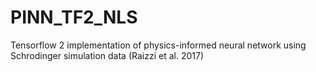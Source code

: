 # PINN_TF2_NLS
Tensorflow 2 implementation of physics-informed neural network using Schrodinger simulation data (Raizzi et al. 2017)
